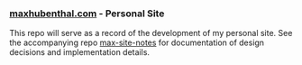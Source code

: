 ### [maxhubenthal.com](http://www.maxhubenthal.com) - Personal Site
This repo will serve as a record of the development of my personal site. See the accompanying repo [max-site-notes](https://github.com/mhubenthal/max-site-notes) for documentation of design decisions and implementation details.
